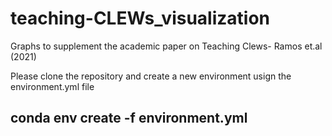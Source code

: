 # teaching-CLEWs_visualization
Graphs to supplement the academic paper on Teaching Clews- Ramos et.al (2021)

Please clone the repository and create a new environment usign the environment.yml file
## conda env create -f environment.yml

